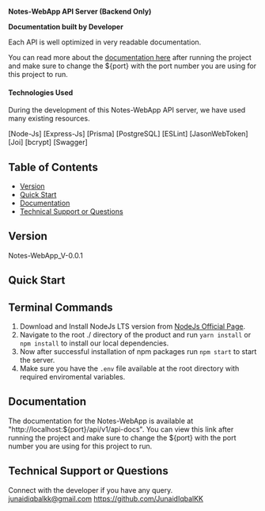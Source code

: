 **Notes-WebApp API Server (Backend Only)**

**Documentation built by Developer**

Each API is well optimized in very readable documentation.

You can read more about the [documentation here](http://localhost:${port}/api/v1/api-docs) after running the project and make sure to change the ${port} with the port number you are using for this project to run.

#### Technologies Used

During the development of this Notes-WebApp API server, we have used many existing resources.

[Node-Js]
[Express-Js]
[Prisma]
[PostgreSQL]
[ESLint]
[JasonWebToken]
[Joi]
[bcrypt]
[Swagger]

## Table of Contents

- [Version](#version)
- [Quick Start](#quick-start)
- [Documentation](#documentation)
- [Technical Support or Questions](#technical-support-or-questions)

## Version

Notes-WebApp_V-0.0.1

## Quick Start

## Terminal Commands

1. Download and Install NodeJs LTS version from [NodeJs Official Page](https://nodejs.org/en/download/).
2. Navigate to the root ./ directory of the product and run `yarn install` or `npm install` to install our local dependencies.
3. Now after successful installation of npm packages run `npm start` to start the server.
4. Make sure you have the `.env` file available at the root directory with required enviromental variables.

## Documentation

The documentation for the Notes-WebApp is available at "http://localhost:${port}/api/v1/api-docs". You can view this link after running the project and make sure to change the ${port} with the port number you are using for this project to run.

## Technical Support or Questions

Connect with the developer if you have any query.
junaidiqbalkk@gmail.com
https://github.com/JunaidIqbalKK
